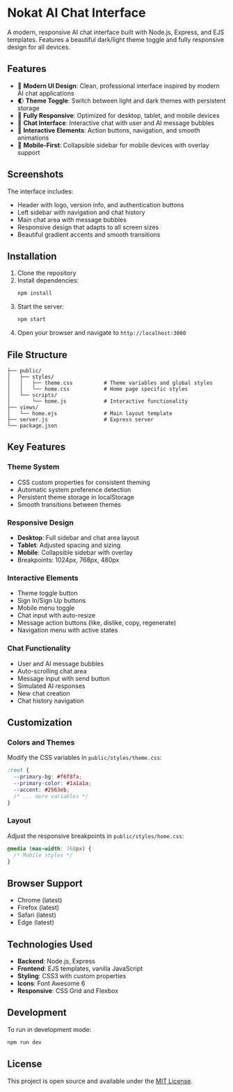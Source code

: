 # Nokat AI Chat Interface

A modern, responsive AI chat interface built with Node.js, Express, and EJS templates. Features a beautiful dark/light theme toggle and fully responsive design for all devices.

## Features

- 🎨 **Modern UI Design**: Clean, professional interface inspired by modern AI chat applications
- 🌓 **Theme Toggle**: Switch between light and dark themes with persistent storage
- 📱 **Fully Responsive**: Optimized for desktop, tablet, and mobile devices
- 💬 **Chat Interface**: Interactive chat with user and AI message bubbles
- 🔧 **Interactive Elements**: Action buttons, navigation, and smooth animations
- 🎯 **Mobile-First**: Collapsible sidebar for mobile devices with overlay support

## Screenshots

The interface includes:
- Header with logo, version info, and authentication buttons
- Left sidebar with navigation and chat history
- Main chat area with message bubbles
- Responsive design that adapts to all screen sizes
- Beautiful gradient accents and smooth transitions

## Installation

1. Clone the repository
2. Install dependencies:
   ```bash
   npm install
   ```
3. Start the server:
   ```bash
   npm start
   ```
4. Open your browser and navigate to `http://localhost:3000`

## File Structure

```
├── public/
│   ├── styles/
│   │   ├── theme.css          # Theme variables and global styles
│   │   └── home.css           # Home page specific styles
│   └── scripts/
│       └── home.js            # Interactive functionality
├── views/
│   └── home.ejs               # Main layout template
├── server.js                  # Express server
└── package.json
```

## Key Features

### Theme System
- CSS custom properties for consistent theming
- Automatic system preference detection
- Persistent theme storage in localStorage
- Smooth transitions between themes

### Responsive Design
- **Desktop**: Full sidebar and chat area layout
- **Tablet**: Adjusted spacing and sizing
- **Mobile**: Collapsible sidebar with overlay
- Breakpoints: 1024px, 768px, 480px

### Interactive Elements
- Theme toggle button
- Sign In/Sign Up buttons
- Mobile menu toggle
- Chat input with auto-resize
- Message action buttons (like, dislike, copy, regenerate)
- Navigation menu with active states

### Chat Functionality
- User and AI message bubbles
- Auto-scrolling chat area
- Message input with send button
- Simulated AI responses
- New chat creation
- Chat history navigation

## Customization

### Colors and Themes
Modify the CSS variables in `public/styles/theme.css`:
```css
:root {
  --primary-bg: #f6f8fa;
  --primary-color: #1a1a1a;
  --accent: #2563eb;
  /* ... more variables */
}
```

### Layout
Adjust the responsive breakpoints in `public/styles/home.css`:
```css
@media (max-width: 768px) {
  /* Mobile styles */
}
```

## Browser Support

- Chrome (latest)
- Firefox (latest)
- Safari (latest)
- Edge (latest)

## Technologies Used

- **Backend**: Node.js, Express
- **Frontend**: EJS templates, vanilla JavaScript
- **Styling**: CSS3 with custom properties
- **Icons**: Font Awesome 6
- **Responsive**: CSS Grid and Flexbox

## Development

To run in development mode:
```bash
npm run dev
```

## License

This project is open source and available under the [MIT License](LICENSE).
